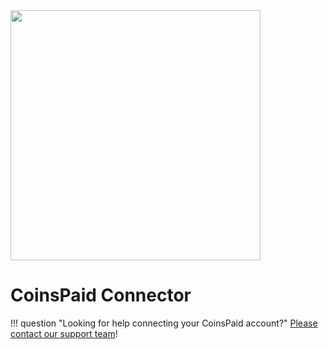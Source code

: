 <img src="https://static.openfintech.io/payment_providers/coinspaid/logo.svg?w=400" width="400px" >

# CoinsPaid Connector

!!! question "Looking for help connecting your CoinsPaid account?"
    [Please contact our support team](mailto:support@paycore.io)!